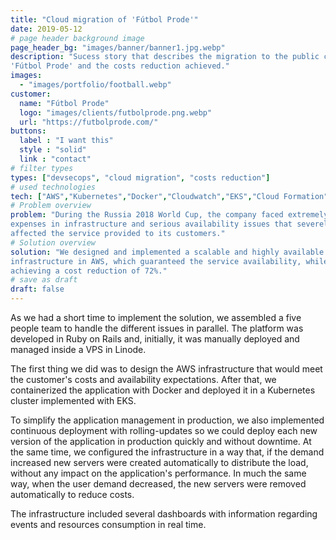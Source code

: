 ```yaml
---
title: "Cloud migration of 'Fútbol Prode'"
date: 2019-05-12
# page header background image
page_header_bg: "images/banner/banner1.jpg.webp"
description: "Sucess story that describes the migration to the public cloud of
'Fútbol Prode' and the costs reduction achieved."
images: 
  - "images/portfolio/football.webp"
customer:
  name: "Fútbol Prode"
  logo: "images/clients/futbolprode.png.webp"
  url: "https://futbolprode.com/"
buttons:
  label : "I want this"
  style : "solid"
  link : "contact"
# filter types
types: ["devsecops", "cloud migration", "costs reduction"]
# used technologies
tech: ["AWS","Kubernetes","Docker","Cloudwatch","EKS","Cloud Formation"]
# Problem overview
problem: "During the Russia 2018 World Cup, the company faced extremely high
expenses in infrastructure and serious availability issues that severely
affected the service provided to its customers."
# Solution overview
solution: "We designed and implemented a scalable and highly available
infrastructure in AWS, which guaranteed the service availability, while
achieving a cost reduction of 72%."
# save as draft
draft: false
---
```


As we had a short time to implement the solution, we assembled a five people
team to handle the different issues in parallel. The platform was developed in
Ruby on Rails and, initially, it was manually deployed and managed inside a VPS
in Linode.

The first thing we did was to design the AWS infrastructure that would meet the
customer's costs and availability expectations. After that, we containerized the
application with Docker and deployed it in a Kubernetes cluster implemented with
EKS.

To simplify the application management in production, we also implemented
continuous deployment with rolling-updates so we could deploy each new version
of the application in production quickly and without downtime. At the same time,
we configured the infrastructure in a way that, if the demand increased new
servers were created automatically to distribute the load, without any
impact on the application's performance. In much the same way, when the user
demand decreased, the new servers were removed automatically to reduce costs.

The infrastructure included several dashboards with information regarding events
and resources consumption in real time.
